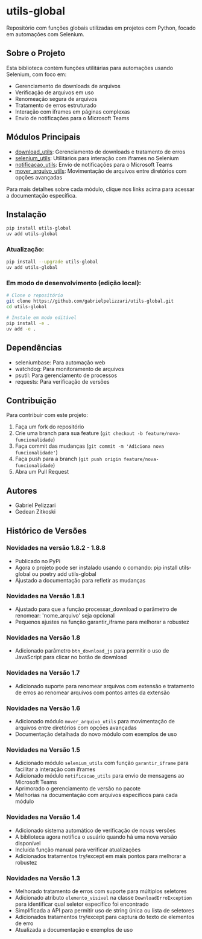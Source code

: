# utils-global

Repositório com funções globais utilizadas em projetos com Python, focado em automações com Selenium.

## Sobre o Projeto

Esta biblioteca contém funções utilitárias para automações usando Selenium, com foco em:
- Gerenciamento de downloads de arquivos
- Verificação de arquivos em uso
- Renomeação segura de arquivos
- Tratamento de erros estruturado
- Interação com iframes em páginas complexas
- Envio de notificações para o Microsoft Teams

## Módulos Principais

- [download_utils](./automacao_utils/download_utils.md): Gerenciamento de downloads e tratamento de erros
- [selenium_utils](./automacao_utils/selenium_utils.md): Utilitários para interação com iframes no Selenium
- [notificacao_utils](./automacao_utils/notificacao_utils.md): Envio de notificações para o Microsoft Teams
- [mover_arquivo_utils](./automacao_utils/mover_arquivo_utils.md): Movimentação de arquivos entre diretórios com opções avançadas

Para mais detalhes sobre cada módulo, clique nos links acima para acessar a documentação específica.

## Instalação

```bash
pip install utils-global
uv add utils-global
```

### Atualização:

```bash
pip install --upgrade utils-global
uv add utils-global
```

### Em modo de desenvolvimento (edição local):

```bash
# Clone o repositório
git clone https://github.com/gabrielpelizzari/utils-global.git
cd utils-global

# Instale em modo editável
pip install -e .
uv add -e .
```


## Dependências

- seleniumbase: Para automação web
- watchdog: Para monitoramento de arquivos
- psutil: Para gerenciamento de processos
- requests: Para verificação de versões

## Contribuição

Para contribuir com este projeto:
1. Faça um fork do repositório
2. Crie uma branch para sua feature (`git checkout -b feature/nova-funcionalidade`)
3. Faça commit das mudanças (`git commit -m 'Adiciona nova funcionalidade'`)
4. Faça push para a branch (`git push origin feature/nova-funcionalidade`)
5. Abra um Pull Request

## Autores

- Gabriel Pelizzari
- Gedean Zitkoski

## Histórico de Versões

### Novidades na versão 1.8.2 - 1.8.8
- Publicado no PyPi
- Agora o projeto pode ser instalado usando o comando: pip install utils-global ou poetry add utils-global
- Ajustado a documentação para refletir as mudanças

### Novidades na Versão 1.8.1

- Ajustado para que a função processar_download o parâmetro de renomear: 'nome_arquivo' seja opcional
- Pequenos ajustes na função garantir_iframe para melhorar a robustez

### Novidades na Versão 1.8

- Adicionado parâmetro `btn_download_js` para permitir o uso de JavaScript para clicar no botão de download

### Novidades na Versão 1.7

- Adicionado suporte para renomear arquivos com extensão e tratamento de erros ao renomear arquivos com pontos antes da extensão

### Novidades na Versão 1.6

- Adicionado módulo `mover_arquivo_utils` para movimentação de arquivos entre diretórios com opções avançadas
- Documentação detalhada do novo módulo com exemplos de uso

### Novidades na Versão 1.5

- Adicionado módulo `selenium_utils` com função `garantir_iframe` para facilitar a interação com iframes
- Adicionado módulo `notificacao_utils` para envio de mensagens ao Microsoft Teams
- Aprimorado o gerenciamento de versão no pacote
- Melhorias na documentação com arquivos específicos para cada módulo

### Novidades na Versão 1.4

- Adicionado sistema automático de verificação de novas versões
- A biblioteca agora notifica o usuário quando há uma nova versão disponível
- Incluída função manual para verificar atualizações
- Adicionados tratamentos try/except em mais pontos para melhorar a robustez

### Novidades na Versão 1.3

- Melhorado tratamento de erros com suporte para múltiplos seletores
- Adicionado atributo `elemento_visivel` na classe `DownloadErroException` para identificar qual seletor específico foi encontrado
- Simplificada a API para permitir uso de string única ou lista de seletores
- Adicionados tratamentos try/except para captura do texto de elementos de erro
- Atualizada a documentação e exemplos de uso
